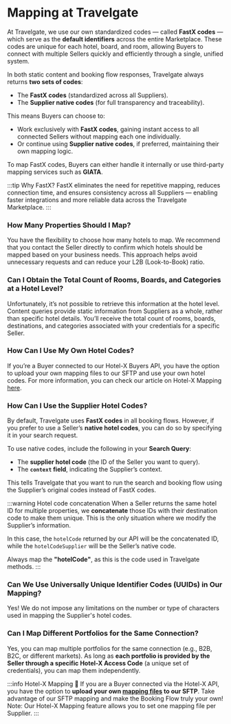 ﻿---
sidebar_position: 4
---

# Mapping at Travelgate

At Travelgate, we use our own standardized codes — called **FastX codes** — which serve as the **default identifiers** across the entire Marketplace. These codes are unique for each hotel, board, and room, allowing Buyers to connect with multiple Sellers quickly and efficiently through a single, unified system.

In both static content and booking flow responses, Travelgate always returns **two sets of codes**:

* The **FastX codes** (standardized across all Suppliers).
* The **Supplier native codes** (for full transparency and traceability).

This means Buyers can choose to:

* Work exclusively with **FastX codes**, gaining instant access to all connected Sellers without mapping each one individually.
* Or continue using **Supplier native codes**, if preferred, maintaining their own mapping logic.

To map FastX codes, Buyers can either handle it internally or use third-party mapping services such as **GIATA**.

:::tip Why FastX?
FastX eliminates the need for repetitive mapping, reduces connection time, and ensures consistency across all Suppliers — enabling faster integrations and more reliable data across the Travelgate Marketplace.
:::


### How Many Properties Should I Map?

You have the flexibility to choose how many hotels to map. We recommend that you contact the Seller directly to confirm which hotels should be mapped based on your business needs. This approach helps avoid unnecessary requests and can reduce your L2B (Look-to-Book) ratio.

### Can I Obtain the Total Count of Rooms, Boards, and Categories at a Hotel Level?

Unfortunately, it’s not possible to retrieve this information at the hotel level. Content queries provide static information from Suppliers as a whole, rather than specific hotel details. You’ll receive the total count of rooms, boards, destinations, and categories associated with your credentials for a specific Seller.

### How Can I Use My Own Hotel Codes?

If you’re a Buyer connected to our Hotel-X Buyers API, you have the option to upload your own mapping files to our SFTP and use your own hotel codes. For more information, you can check our article on Hotel-X Mapping [here](/docs/apis/for-buyers/hotel-x-pull-buyers-api/plugins/mapping).

### How Can I Use the Supplier Hotel Codes?

By default, Travelgate uses **FastX codes** in all booking flows. However, if you prefer to use a Seller’s **native hotel codes**, you can do so by specifying it in your search request.

To use native codes, include the following in your **Search Query**:

* The **supplier hotel code** (the ID of the Seller you want to query).
* The **`context` field**, indicating the Supplier’s context.

This tells Travelgate that you want to run the search and booking flow using the Supplier’s original codes instead of FastX codes.

:::warning Hotel code concatenation
When a Seller returns the same hotel ID for multiple properties, we **concatenate** those IDs with their destination code to make them unique. This is the only situation where we modify the Supplier’s information.

In this case, the `hotelCode` returned by our API will be the concatenated ID, while the `hotelCodeSupplier` will be the Seller’s native code.

Always map the **"hotelCode"**, as this is the code used in Travelgate methods.
:::


### Can We Use Universally Unique Identifier Codes (UUIDs) in Our Mapping?

Yes! We do not impose any limitations on the number or type of characters used in mapping the Supplier's hotel codes.

### Can I Map Different Portfolios for the Same Connection?

Yes, you can map multiple portfolios for the same connection (e.g., B2B, B2C, or different markets). As long as **each portfolio is provided by the Seller through a specific Hotel-X Access Code** (a unique set of credentials), you can map them independently.

:::info Hotel-X Mapping 🚀
If you are a Buyer connected via the Hotel-X API, you have the option to **upload your own [mapping files](/docs/apis/for-buyers/hotel-x-pull-buyers-api/plugins/mapping/) to our SFTP**. Take advantage of our SFTP mapping and make the Booking Flow truly your own!  
Note: Our Hotel-X Mapping feature allows you to set one mapping file per Supplier.
:::